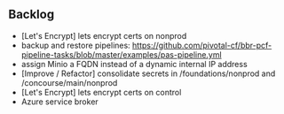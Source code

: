 ## Backlog

- [Let's Encrypt] lets encrypt certs on nonprod
- backup and restore pipelines: https://github.com/pivotal-cf/bbr-pcf-pipeline-tasks/blob/master/examples/pas-pipeline.yml
- assign Minio a FQDN instead of a dynamic internal IP address
- [Improve / Refactor] consolidate secrets in /foundations/nonprod and /concourse/main/nonprod
- [Let's Encrypt] lets encrypt certs on control
- Azure service broker